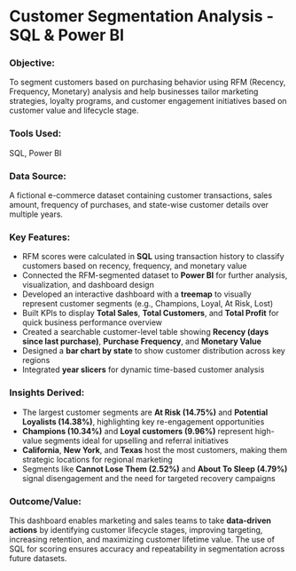 # Customer Segmentation Analysis - SQL & Power BI

### Objective:  
To segment customers based on purchasing behavior using RFM (Recency, Frequency, Monetary) analysis and help businesses tailor marketing strategies, loyalty programs, and customer engagement initiatives based on customer value and lifecycle stage.

### Tools Used:  
SQL, Power BI

### Data Source:  
A fictional e-commerce dataset containing customer transactions, sales amount, frequency of purchases, and state-wise customer details over multiple years.

### Key Features:  
- RFM scores were calculated in **SQL** using transaction history to classify customers based on recency, frequency, and monetary value  
- Connected the RFM-segmented dataset to **Power BI** for further analysis, visualization, and dashboard design  
- Developed an interactive dashboard with a **treemap** to visually represent customer segments (e.g., Champions, Loyal, At Risk, Lost)  
- Built KPIs to display **Total Sales**, **Total Customers**, and **Total Profit** for quick business performance overview  
- Created a searchable customer-level table showing **Recency (days since last purchase)**, **Purchase Frequency**, and **Monetary Value**  
- Designed a **bar chart by state** to show customer distribution across key regions  
- Integrated **year slicers** for dynamic time-based customer analysis

### Insights Derived:  
- The largest customer segments are **At Risk (14.75%)** and **Potential Loyalists (14.38%)**, highlighting key re-engagement opportunities  
- **Champions (10.34%)** and **Loyal customers (9.96%)** represent high-value segments ideal for upselling and referral initiatives  
- **California**, **New York**, and **Texas** host the most customers, making them strategic locations for regional marketing  
- Segments like **Cannot Lose Them (2.52%)** and **About To Sleep (4.79%)** signal disengagement and the need for targeted recovery campaigns

### Outcome/Value:  
This dashboard enables marketing and sales teams to take **data-driven actions** by identifying customer lifecycle stages, improving targeting, increasing retention, and maximizing customer lifetime value. The use of SQL for scoring ensures accuracy and repeatability in segmentation across future datasets.

